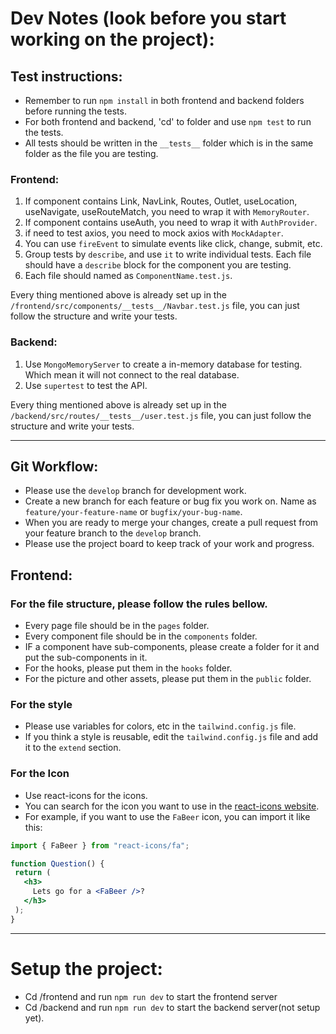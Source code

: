 # Dev Notes (look before you start working on the project):

## Test instructions:
- Remember to run `npm install` in both frontend and backend folders before running the tests.
- For both frontend and backend, 'cd' to folder and use `npm test` to run the tests.
- All tests should be written in the `__tests__` folder which is in the same folder as the file you are testing.

### Frontend:
1. If component contains Link, NavLink, Routes, Outlet, useLocation, useNavigate, useRouteMatch, you need to wrap it with `MemoryRouter`.
2. If component contains useAuth, you need to wrap it with `AuthProvider`.
3. if need to test axios, you need to mock axios with `MockAdapter`.
4. You can use `fireEvent` to simulate events like click, change, submit, etc.
5. Group tests by `describe`, and use `it` to write individual tests. Each file should have a `describe` block for the component you are testing.
6. Each file should named as `ComponentName.test.js`.

Every thing mentioned above is already set up in the `/frontend/src/components/__tests__/Navbar.test.js` file, you can just follow the structure and write your tests.

### Backend:
1. Use `MongoMemoryServer` to create a in-memory database for testing. Which mean it will not connect to the real database.
2. Use `supertest` to test the API.

Every thing mentioned above is already set up in the `/backend/src/routes/__tests__/user.test.js` file, you can just follow the structure and write your tests.

---

## Git Workflow:

- Please use the `develop` branch for development work.
- Create a new branch for each feature or bug fix you work on. Name as `feature/your-feature-name` or `bugfix/your-bug-name`.
- When you are ready to merge your changes, create a pull request from your feature branch to the `develop` branch.
- Please use the project board to keep track of your work and progress.

## Frontend:

### For the file structure, please follow the rules bellow.

- Every page file should be in the `pages` folder.
- Every component file should be in the `components` folder.
- IF a component have sub-components, please create a folder for it and put the sub-components in it.
- For the hooks, please put them in the `hooks` folder.
- For the picture and other assets, please put them in the `public` folder.

### For the style

- Please use variables for colors, etc in the `tailwind.config.js` file.
- If you think a style is reusable, edit the `tailwind.config.js` file and add it to the `extend` section.

### For the Icon

- Use react-icons for the icons.
- You can search for the icon you want to use in the [react-icons website](https://react-icons.github.io/react-icons/).
- For example, if you want to use the `FaBeer` icon, you can import it like this:

````jsx
import { FaBeer } from "react-icons/fa";

function Question() {
 return (
   <h3>
     Lets go for a <FaBeer />?
   </h3>
 );
}
````
---

# Setup the project:
- Cd /frontend and run `npm run dev` to start the frontend server
- Cd /backend and run `npm run dev` to start the backend server(not setup yet).
````

